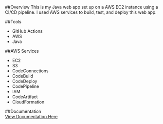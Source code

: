 ##Overview
This is my Java web app set up on a AWS EC2 instance using a CI/CD pipeline. I used AWS services to build, test, and deploy this web app. 

##Tools
- GitHub Actions
- AWS
- Java

##AWS Services
- EC2
- S3
- CodeConnections
- CodeBuild
- CodeDeploy
- CodePipeline
- IAM
- CodeArtifact
- CloudFormation

##Documentation  
[View Documentation Here](https://www.notion.so/Documentation-24657cce24c680a0a067f05e1975b1cc?source=copy_link)





